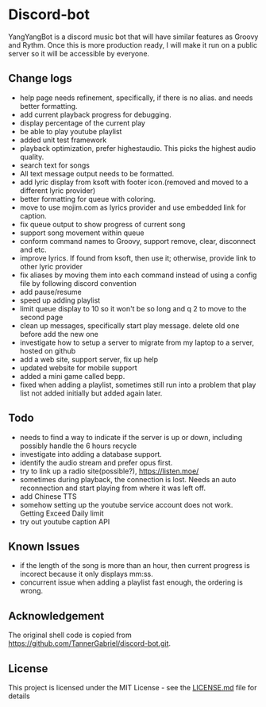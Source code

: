 # Discord-bot

YangYangBot is a discord music bot that will have similar features as Groovy and Rythm.  Once this is more production ready, I will make it run on a public server so it will be accessible by everyone.

## Change logs
* help page needs refinement, specifically, if there is no alias.  and needs better formatting.
* add current playback progress for debugging.
* display percentage of the current play
* be able to play youtube playlist
* added unit test framework
* playback optimization, prefer highestaudio.  This picks the highest audio quality.
* search text for songs
* All text message output needs to be formatted.
* add lyric display from ksoft with footer icon.(removed and moved to a different lyric provider)
* better formatting for queue with coloring.
* move to use mojim.com as lyrics provider and use embedded link for caption.
* fix queue output to show progress of current song
* support song movement within queue
* conform command names to Groovy, support remove, clear, disconnect and etc.
* improve lyrics.  If found from ksoft, then use it; otherwise, provide link to other lyric provider
* fix aliases by moving them into each command instead of using a config file by following discord convention
* add pause/resume
* speed up adding playlist
* limit queue display to 10 so it won't be so long and q 2 to move to the second page
* clean up messages, specifically start play message.  delete old one before add the new one
* investigate how to setup a server to migrate from my laptop to a server, hosted on github
* add a web site, support server, fix up help
* updated website for mobile support
* added a mini game called bepp.
* fixed when adding a playlist, sometimes still run into a problem that play list not added initially but added again later.

## Todo
* needs to find a way to indicate if the server is up or down, including possibly handle the 6 hours recycle
* investigate into adding a database support.
* identify the audio stream and prefer opus first.
* try to link up a radio site(possible?), https://listen.moe/
* sometimes during playback, the connection is lost.  Needs an auto reconnection and start playing from where it was left off.
* add Chinese TTS
* somehow setting up the youtube service account does not work.  Getting Exceed Daily limit
* try out youtube caption API

## Known Issues
* if the length of the song is more than an hour, then current progress is incorect because it only displays mm:ss.
* concurrent issue when adding a playlist fast enough, the ordering is wrong.

## Acknowledgement

The original shell code is copied from https://github.com/TannerGabriel/discord-bot.git.  

## License

This project is licensed under the MIT License - see the [LICENSE.md](LICENSE) file for details
